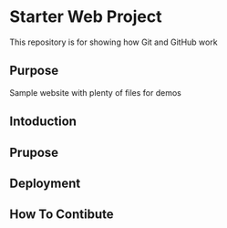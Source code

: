 # Starter Web Project

This repository is for showing how Git and GitHub work

## Purpose

Sample website with plenty of files for demos

## Intoduction

## Prupose

## Deployment

## How To Contibute